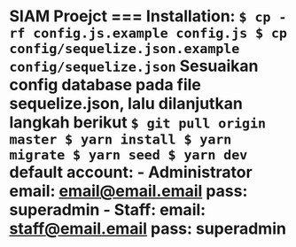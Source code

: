 # SIAM Proejct ===  Installation:    ``` $ cp -rf config.js.example config.js $ cp config/sequelize.json.example config/sequelize.json ```  Sesuaikan config database pada file sequelize.json, lalu dilanjutkan langkah berikut  ``` $ git pull origin master $ yarn install $ yarn migrate $ yarn seed $ yarn dev ```    default account:  - Administrator    email: email@email.email    pass: superadmin  - Staff:     email: staff@email.email     pass: superadmin
